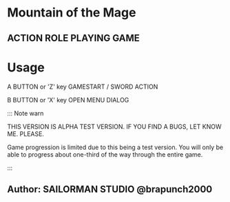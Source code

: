 # Mountain of the Mage
## ACTION ROLE PLAYING GAME

# Usage

A BUTTON or 'Z' key
  GAMESTART / SWORD ACTION

B BUTTON or 'X' key
  OPEN MENU DIALOG

::: Note warn

THIS VERSION IS ALPHA TEST VERSION.
IF YOU FIND A BUGS, LET KNOW ME. PLEASE.

Game progression is limited due to this being a test version. You will only be able to progress about one-third of the way through the entire game.

:::

## Author: SAILORMAN STUDIO @brapunch2000
